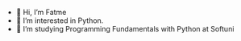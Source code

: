 - 👋 Hi, I’m Fatme
- 👀 I’m interested in Python.
- 🌱 I’m studying Programming Fundamentals with Python at Softuni
